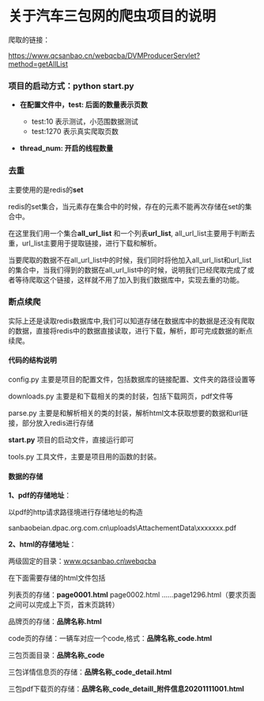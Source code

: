 # 关于汽车三包网的爬虫项目的说明

爬取的链接：

https://www.qcsanbao.cn/webqcba/DVMProducerServlet?method=getAllList

### 项目的启动方式：python  start.py

* **在配置文件中，test: 后面的数量表示页数**
  * test:10 表示测试，小范围数据测试
  * test:1270 表示真实爬取页数

* **thread_num: 开启的线程数量**



### 去重

主要使用的是redis的**set**

redis的set集合，当元素存在集合中的时候，存在的元素不能再次存储在set的集合中。

在这里我们用一个集合**all_url_list** 和一个列表**url_list**, all_url_list主要用于判断去重，url_list主要用于提取链接，进行下载和解析。

当要爬取的数据不在all_url_list中的时候，我们同时将他加入all_url_list和url_list的集合中，当我们得到的数据在all_url_list中的时候，说明我们已经爬取完成了或者等待爬取这个链接，这样就不用了加入到我们数据库中，实现去重的功能。



### 断点续爬

实际上还是读取redis数据库中,我们可以知道存储在数据库中的数据是还没有爬取的数据，直接将redis中的数据直接读取，进行下载，解析，即可完成数据的断点续爬。



#### 代码的结构说明

config.py  主要是项目的配置文件，包括数据库的链接配置、文件夹的路径设置等

downloads.py  主要是和下载相关的类的封装，包括下载网页，pdf文件等

parse.py   主要是和解析相关的类的封装，解析html文本获取想要的数据和url链接，部分放入redis进行存储

**start.py**   项目的启动文件，直接运行即可

tools.py  工具文件，主要是项目用的函数的封装。



#### 数据的存储

**1、pdf的存储地址**：

以pdf的http请求路径境进行存储地址的构造

sanbaobeian.dpac.org.com.cn\uploads\AttachementData\xxxxxxx.pdf

**2、html的存储地址**：

两级固定的目录：www.qcsanbao.cn\webqcba

在下面需要存储的html文件包括

列表页的存储：**page0001.html**  page0002.html ......page1296.html（要求页面之间可以完成上下页，首末页跳转）

品牌页的存储：**品牌名称.html** 

code页的存储：一辆车对应一个code,格式：**品牌名称_code.html**

三包页面目录：**品牌名称_code**

三包详情信息页的存储：**品牌名称_code_detail.html**

三包pdf下载页的存储：**品牌名称\_code\_detaill_附件信息20201111001.html**













